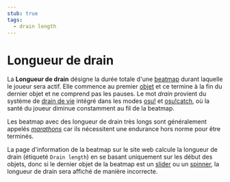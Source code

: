 ```yaml
---
stub: true
tags:
  - drain length
---
```


# Longueur de drain

La **Longueur de drain** désigne la durée totale d'une [beatmap](/wiki/Beatmap) durant laquelle le joueur sera actif. Elle commence au premier [objet](/wiki/Hit_Objects) et ce termine à la fin du dernier objet et ne comprend pas les pauses. Le mot *drain* provient du système de [drain de vie](/wiki/Beatmapping/Health_Drain) intégré dans les modes [osu!](/wiki/Game_mode/osu!) et [osu!catch](/wiki/Game_mode/osu!catch), où la santé du joueur diminue constamment au fil de la beatmap.

Les beatmap avec des longueur de drain très longs sont généralement appelés *[marathons](/wiki/Beatmap/Marathon)* car ils nécessitent une endurance hors norme pour être terminés.

La page d'information de la beatmap sur le site web calcule la longueur de drain (étiqueté `Drain length`) en se basant uniquement sur les début des objets, donc si le dernier objet de la beatmap est un [slider](/wiki/Hit_object/Slider) ou un [spinner](/wiki/Hit_object/Spinner), la longueur de drain sera affiché de manière incorrecte.
